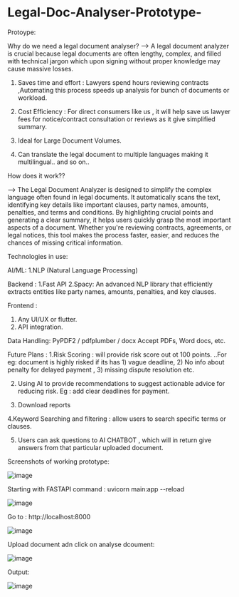 # Legal-Doc-Analyser-Prototype-
Protoype:

Why do we need a legal document analyser?
--> A legal document analyzer is crucial because legal documents are often lengthy, complex, and filled with technical jargon which upon signing without proper knowledge may cause massive losses.

1) Saves time and effort : Lawyers spend hours reviewing contracts ,Automating this process speeds up analysis for bunch of documents or workload.

2) Cost Efficiency : For direct consumers like us , it will help save us lawyer fees for notice/contract consultation or reviews as it give simplified summary.
   
3) Ideal for Large Document Volumes.

4) Can translate the legal document to multiple languages making it multilingual.. and so on..

How does it work??

--> The Legal Document Analyzer is designed to simplify the complex language often found in legal documents. It automatically scans the text, identifying key details like important clauses, party names, amounts, penalties, and terms and conditions. By highlighting crucial points and generating a clear summary, it helps users quickly grasp the most important aspects of a document. Whether you're reviewing contracts, agreements, or legal notices, this tool makes the process faster, easier, and reduces the chances of missing critical information.


Technologies in use: 

AI/ML:
1.NLP (Natural Language Processing)

Backend : 
1.Fast API 
2.Spacy: An advanced NLP library that efficiently extracts entities like party names, amounts, penalties, and key clauses.

Frontend : 
1. Any UI/UX or flutter. 
2. API integration.

Data Handling:
PyPDF2 / pdfplumber / docx
Accept PDFs, Word docs, etc.

Future Plans : 
1.Risk Scoring : will provide risk score out ot 100 points. ..For eg: document is highly risked if its has 1) vague deadline, 2) No info about penalty for delayed payment , 3) missing dispute resolution etc.

2. Using AI to provide recommendations to suggest actionable advice for reducing risk. Eg : add clear deadlines for payment.
   
3. Download reports
   
4.Keyword Searching and filtering : allow users to search specific terms or clauses.

5. Users can ask questions to AI CHATBOT , which will in return give answers from that particular uploaded document.

Screenshots of working prototype:

![image](https://github.com/user-attachments/assets/5f3993b3-84b6-414e-ac69-9fce2473453a)


Starting with FASTAPI command : uvicorn main:app --reload

![image](https://github.com/user-attachments/assets/fda90e87-7ecf-4581-adc3-4f77b624f365)

Go to : http://localhost:8000

![image](https://github.com/user-attachments/assets/ac824c8f-5a80-4bba-b43b-d8e14b01753c)

Upload document  adn click on analyse dcoument:

![image](https://github.com/user-attachments/assets/091ed8fc-e417-4b16-a394-86ee793c9a68)

Output: 

![image](https://github.com/user-attachments/assets/1c13e336-cbb9-4a5f-9ee2-1fcb200aa565)




